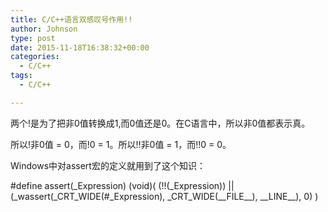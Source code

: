 ```yaml
---
title: C/C++语言双感叹号作用!!
author: Johnson
type: post
date: 2015-11-18T16:38:32+00:00
categories:
  - C/C++
tags:
  - C/C++

---
```

两个!是为了把非0值转换成1,而0值还是0。在C语言中，所以非0值都表示真。

所以!非0值 = 0，而!0 = 1。所以!!非0值 = 1，而!!0 = 0。

Windows中对assert宏的定义就用到了这个知识：

#define assert(\_Expression) (void)( (!!(\_Expression)) || (\_wassert(\_CRT\_WIDE(#\_Expression), \_CRT\_WIDE(\_\_FILE\_\_), \_\_LINE\_\_), 0) )